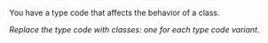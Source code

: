 You have a type code that affects the behavior of a class.

*Replace the type code with classes: one for each type code variant.*
